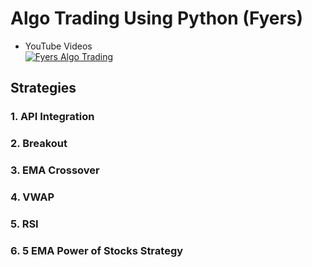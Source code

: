  
# Algo Trading Using Python (Fyers)

- YouTube Videos   
[![Fyers Algo Trading](https://img.youtube.com/vi/fqQKUQxZpiQ/0.jpg)](https://www.youtube.com/watch?v=fqQKUQxZpiQ&list=PLf6bwte-_HkIUkgyr1HUQq9xY9VjiWVuv)

## Strategies

### 1. API Integration
### 2. Breakout 
### 3. EMA Crossover
### 4. VWAP
### 5. RSI
### 6. 5 EMA Power of Stocks Strategy


